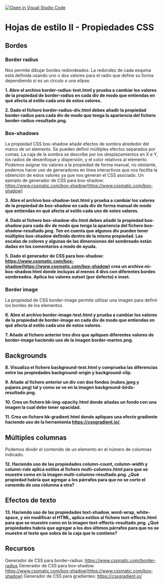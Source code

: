 [![Open in Visual Studio Code](https://classroom.github.com/assets/open-in-vscode-c66648af7eb3fe8bc4f294546bfd86ef473780cde1dea487d3c4ff354943c9ae.svg)](https://classroom.github.com/online_ide?assignment_repo_id=9742440&assignment_repo_type=AssignmentRepo)
# Hojas de estilo II - Propiedades CSS

## Bordes
### Border radius
Nos permite dibujar bordes redondeados. La redondez de cada esquina está definida usando uno o dos valores para el radio que define su forma dependiendo si es un círculo o una elipse.

**1. Abre el archivo border-radius-test.html y prueba a cambiar los valores de la propiedad de border-radius en cada div de modo que entiendas en qué afecta al estilo cada uno de estos valores.**

**2. Dado el fichero border-radius-div.html debes añadir la propiedad border-radius para cada div de modo que tenga la apariencia del fichero border-radius-resultado.png.**

### Box-shadows
La propiedad CSS box-shadow añade efectos de sombra alrededor del marco de un elemento. Se pueden definir múltiples efectos separados por comas. La caja de la sombra se describe por los desplazamientos en X e Y, los radios de desenfoque y dispersión, y el color relativos al elemento.
Podemos asignar los valores a la propiedad de forma manual, no obstante, podemos hacer uso de generadores en línea interactivos que nos facilita la obtención de estos valores ya que nos generan el CSS asociado. Un ejemplo de generador de CSS para box-shadow: https://www.cssmatic.com/box-shadow(https://www.cssmatic.com/box-shadow)

**3. Abre el archivo box-shadow-test.html y prueba a cambiar los valores de la propiedad de box-shadow en cada div de forma manual de modo que entiendas en qué afecta al estilo cada uno de estos valores.**

**4. Dado el fichero box-shadow-div.html debes añadir la propiedad box-shadow para cada div de modo que tenga la apariencia del fichero box-shadow-resultado.png. Ten en cuenta que algunos div pueden tener múltiples box-shadow definido dentro de la misma propiedad. Las escalas de colores y algunas de las dimensiones del sombreado están dadas en los comentarios a modo de ayuda.**

**5. Dado el generador de CSS para box-shadow: https://www.cssmatic.com/box-shadow(https://www.cssmatic.com/box-shadow) crea un archivo mi-box-shadow.html donde incluyas al menos 4 divs con diferentes bordes sombreados. Aplica los valores outset (por defecto) e inset.**

### Border image
La propiedad de CSS border-image permite utilizar una imagen para definir los bordes de los elementos.

**6. Abre el archivo border-image-test.html y prueba a cambiar los valores de la propiedad de border-image en cada div de modo que entiendas en qué afecta al estilo cada uno de estos valores.**

**7. Añade al fichero anterior tres divs que apliquen diferentes valores de border-image haciendo uso de la imagen border-marino.png.**

## Backgrounds

**8. Visualiza el fichero background-test.html y comprueba las diferencias entre las propiedades background-origin y background-clip.**

**9. Añade al fichero anterior un div con dos fondos (nubes.jpeg y pajaros.png) tal y como se ve en la imagen background-birds-resultado.png.**

**10. Crea un fichero bk-img-opacity.html donde añadas un fondo con una imagen la cual debe tener opacidad.**

**11. Crea un fichero bk-gradient.html donde apliques una efecto gradiente haciendo uso de la herramienta https://cssgradient.io/.**

## Múltiples columnas
Podemos dividir el contenido de un elemento en el número de columnas indicado.

**12. Haciendo uso de las propiedades column-count, column-width y column-rule aplica estilos al fichero multi-columns.html para que se muestre como en la imagen multi-columns-resultado.png. ¿Qué propiedad habría que agregar a los párrafos para que no se corte el conenido de una columna a otra?**

## Efectos de texto

**13. Haciendo uso de las propiedades text-shadow, word-wrap, white-space, y sin modificar el HTML, aplica estilos al fichero text-effects.html para que se muestre como en la imagen text-effects-resultado.png. ¿Qué propiedades habría que agregar a los dos últimos párrafos para que no se muestre el texto que sobra de la caja que lo contiene?**

## Recursos
Generador de CSS para border-radius: https://www.cssmatic.com/border-radius
Generador de CSS para box-shadow: https://www.cssmatic.com/box-shadow(https://www.cssmatic.com/box-shadow)
Generador de CSS para gradientes: https://cssgradient.io/
